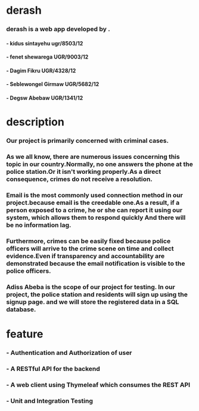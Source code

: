 # derash

### derash is a web app developed by . 
  #### - kidus sintayehu ugr/8503/12 
  #### - fenet shewarega  UGR/9003/12
  #### - Dagim Fikru  UGR/4328/12 
  #### - Seblewongel Girmaw UGR/5682/12 
  #### - Degsw Abebaw  UGR/1341/12 
  
# description

### Our project is primarily concerned with criminal cases.
### As we all know, there are numerous issues concerning this topic in our country.Normally, no one answers the phone at the police station.Or it  isn't working properly.As a direct consequence, crimes do not receive a resolution.
### Email is the most commonly used connection method in our project.because email is the creedable one.As a result, if a person exposed to a crime, he or she can report it using our system, which allows them to respond quickly And there will be no information lag.
### Furthermore, crimes can be easily fixed because police officers will arrive to the crime scene on time and collect evidence.Even if transparency and accountability are demonstrated because the email notification is visible to the police officers.
### Adiss Abeba is the scope of our project for testing. In our project, the police station and residents will sign up using the signup page. and we will store the registered data in a SQL database.



# feature

### - Authentication and Authorization of user 
### - A RESTful API for the backend
### - A web client using Thymeleaf which consumes the REST API
### - Unit and Integration Testing

